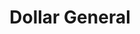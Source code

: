 ---
title: "Dollar General"
url: /lumberton/dollar-general-old-allenton-road/
shop: variety store
---